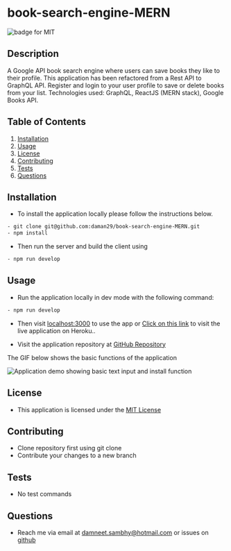 # book-search-engine-MERN

![badge for MIT](https://img.shields.io/badge/license-MIT-brightgreen)

## Description
A Google API book search engine where users can save books they like to their profile. This application has been refactored from a Rest API to GraphQL API. Register and login to your user profile to save or delete books from your list. Technologies used: GraphQL, ReactJS (MERN stack), Google Books API.


## Table of Contents
1. [Installation](#installation)
2. [Usage](#usage)
3. [License](#license)
4. [Contributing](#contributing)
5. [Tests](#tests)
6. [Questions](#questions)

## Installation
- To install the application locally please follow the instructions below.
```bash
- git clone git@github.com:daman29/book-search-engine-MERN.git
- npm install
```
- Then run the server and build the client using
```bash
- npm run develop
```


## Usage
- Run the application locally in dev mode with the following command:
```bash
- npm run develop
```
- Then visit [localhost:3000](localhost:3000) to use the app or [Click on this link]() to visit the live application on Heroku..

- Visit the application repository at [GitHub Repository](https://github.com/daman29/text-editor-PWA)

The GIF below shows the basic functions of the application

![Application demo showing basic text input and install function]()

## License
- This application is licensed under the [MIT License](./LICENSE)

## Contributing
- Clone repository first using git clone
- Contribute your changes to a new branch

## Tests
- No test commands

## Questions
- Reach me via email at damneet.sambhy@hotmail.com or issues on [github](https://github.com/daman29)